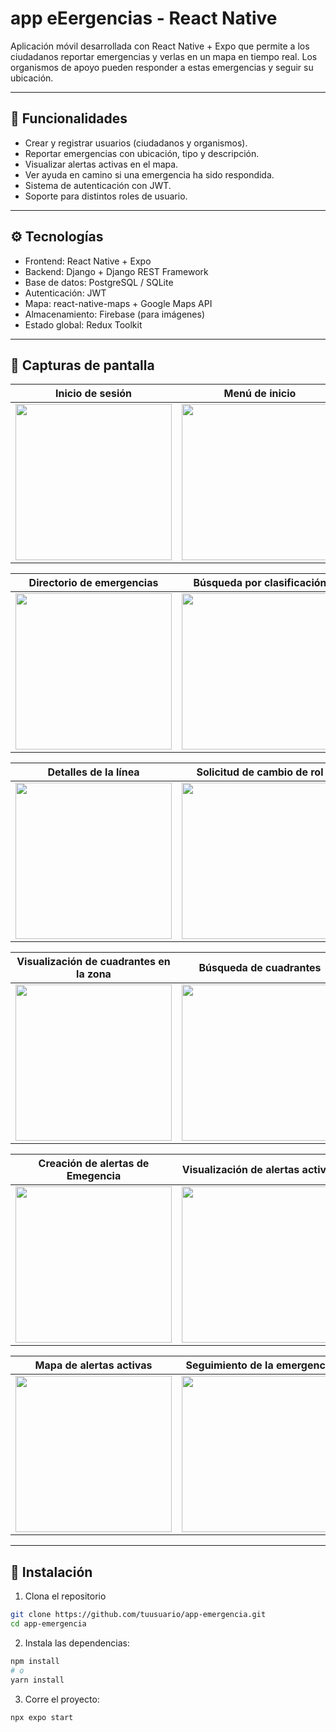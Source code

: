 # app eEergencias - React Native 

Aplicación móvil desarrollada con React Native + Expo que permite a los ciudadanos reportar emergencias y verlas en un mapa en tiempo real. Los organismos de apoyo pueden responder a estas emergencias y seguir su ubicación.

---

## 📱 Funcionalidades

- Crear y registrar usuarios (ciudadanos y organismos).
- Reportar emergencias con ubicación, tipo y descripción.
- Visualizar alertas activas en el mapa.
- Ver ayuda en camino si una emergencia ha sido respondida.
- Sistema de autenticación con JWT.
- Soporte para distintos roles de usuario.

---

## ⚙️ Tecnologías

- Frontend: React Native + Expo
- Backend: Django + Django REST Framework
- Base de datos: PostgreSQL / SQLite
- Autenticación: JWT
- Mapa: react-native-maps + Google Maps API
- Almacenamiento: Firebase (para imágenes)
- Estado global: Redux Toolkit

---

## 📸 Capturas de pantalla

| Inicio de sesión | Menú de inicio |
|-----------------------|---------------------|
| <img src="images/login.png" width="250">  | <img src="images/inicio.png" width="250"> |

| Directorio de emergencias | Búsqueda por clasificación  |
|----------------------|------------------------|
| <img src="images/directorio.png" width="250"> | <img src="images/clases.png" width="250">  |

| Detalles de la línea | Solicitud de cambio de rol  |
|----------------------|------------------------|
| <img src="images/detalle.png" width="250"> | <img src="images/rol.png" width="250">  |

| Visualización de cuadrantes en la zona | Búsqueda de cuadrantes  |
|----------------------|------------------------|
| <img src="images/cuadrantes.png" width="250"> | <img src="images/tcuadranttes.png" width="250">  |

| Creación de alertas de Emegencia | Visualización de alertas activas  |
|----------------------|------------------------|
| <img src="images/creacion.png" width="250"> | <img src="images/lista.png" width="250">  |

| Mapa de alertas activas | Seguimiento de la emergencia  |
|----------------------|------------------------|
|<img src="images/emergencias.png" width="250">   | <img src="images/mapares.png" width="250"> |

---

## 🚀 Instalación

1. Clona el repositorio

 ```bash
 git clone https://github.com/tuusuario/app-emergencia.git
 cd app-emergencia
 ```

2. Instala las dependencias:

 ```bash 
 npm install
 # o
 yarn install
 ```

3. Corre el proyecto:
```bash 
npx expo start
```
